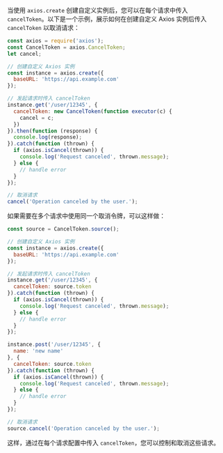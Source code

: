 当使用 `axios.create` 创建自定义实例后，您可以在每个请求中传入 `cancelToken`。以下是一个示例，展示如何在创建自定义 Axios 实例后传入 `cancelToken` 以取消请求：

```javascript
const axios = require('axios');
const CancelToken = axios.CancelToken;
let cancel;

// 创建自定义 Axios 实例
const instance = axios.create({
  baseURL: 'https://api.example.com'
});

// 发起请求时传入 cancelToken
instance.get('/user/12345', {
  cancelToken: new CancelToken(function executor(c) {
    cancel = c;
  })
}).then(function (response) {
  console.log(response);
}).catch(function (thrown) {
  if (axios.isCancel(thrown)) {
    console.log('Request canceled', thrown.message);
  } else {
    // handle error
  }
});

// 取消请求
cancel('Operation canceled by the user.');
```

如果需要在多个请求中使用同一个取消令牌，可以这样做：

```javascript
const source = CancelToken.source();

// 创建自定义 Axios 实例
const instance = axios.create({
  baseURL: 'https://api.example.com'
});

// 发起请求时传入 cancelToken
instance.get('/user/12345', {
  cancelToken: source.token
}).catch(function (thrown) {
  if (axios.isCancel(thrown)) {
    console.log('Request canceled', thrown.message);
  } else {
    // handle error
  }
});

instance.post('/user/12345', {
  name: 'new name'
}, {
  cancelToken: source.token
}).catch(function (thrown) {
  if (axios.isCancel(thrown)) {
    console.log('Request canceled', thrown.message);
  } else {
    // handle error
  }
});

// 取消请求
source.cancel('Operation canceled by the user.');
```

这样，通过在每个请求配置中传入 `cancelToken`，您可以控制和取消这些请求。